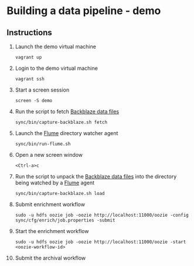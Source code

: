 # Building a data pipeline - demo

## Instructions

1. Launch the demo virtual machine
	
	```
	vagrant up
	```
	
2. Login to the demo virtual machine

	```
	vagrant ssh
	```

3. Start a screen session

	```
	screen -S demo
	```	
	
4. Run the script to fetch [Backblaze data files](https://www.backblaze.com/b2/hard-drive-test-data.html)

	```
	sync/bin/capture-backblaze.sh fetch
	```

5. Launch the [Flume](http://flume.apache.org) directory watcher agent

	```
	sync/bin/run-flume.sh
	```

6. Open a new screen window

	```
	<Ctrl-a>c
	```
	
7. Run the script to unpack the [Backblaze data files](https://www.backblaze.com/b2/hard-drive-test-data.html) into the directory being watched by a [Flume](http://flume.apache.org) agent

	```
	sync/bin/capture-backblaze.sh load
	```

8. Submit enrichment workflow

	```
	sudo -u hdfs oozie job -oozie http://localhost:11000/oozie -config sync/cfg/enrich/job.properties -submit
	```

9. Start the enrichment workflow 

	```
	sudo -u hdfs oozie job -oozie http://localhost:11000/oozie -start <oozie-workflow-id>
	```

10. Submit the archival workflow



